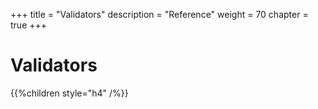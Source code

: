 +++
title = "Validators"
description = "Reference"
weight = 70
chapter = true
+++

# Validators

{{%children style="h4" /%}}
